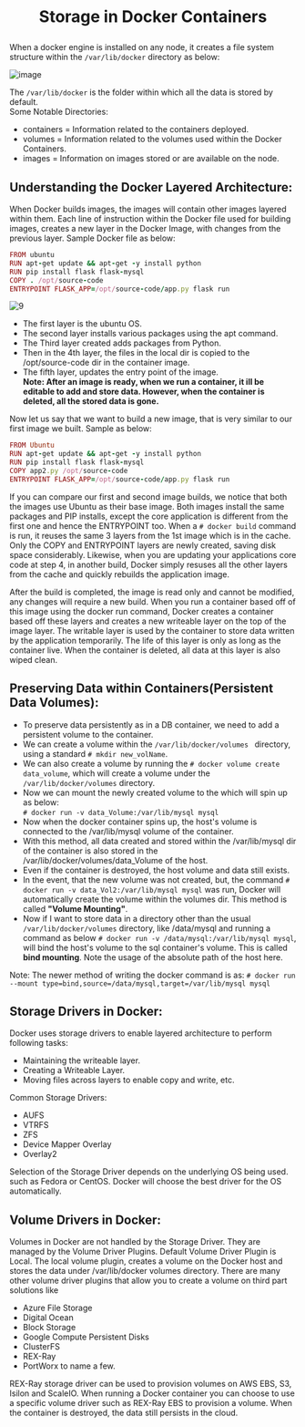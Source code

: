 # <p style="text-align: center;"> Storage in Docker Containers </p>

When a docker engine is installed on any node, it creates a file system structure within the `/var/lib/docker` directory as below:<br>

![image](https://github.com/pyvivid/K8S-References/assets/94853400/cd403969-add0-4767-89a9-b6f3ecd2fdb5)<br>

The `/var/lib/docker` is the folder within which all the data is stored by default.<br>
Some Notable Directories:<br>
+ containers = Information related to the containers deployed.
+ volumes = Information related to the volumes used within the Docker Containers.
+ images = Information on images stored or are available on the node.

## Understanding the Docker Layered Architecture:

When Docker builds images, the images will contain other images layered within them.
Each line of instruction within the Docker file used for building images, creates a new layer in the Docker Image, with changes from the previous layer.
Sample Docker file as below:
```ruby
FROM ubuntu
RUN apt-get update && apt-get -y install python
RUN pip install flask flask-mysql
COPY . /opt/source-code
ENTRYPOINT FLASK_APP=/opt/source-code/app.py flask run
```
![9](https://github.com/pyvivid/K8S-References/assets/94853400/48e7c2cc-2478-4304-b0f7-2cf5be0b40c3)

+ The first layer is the ubuntu OS. 
+ The second layer installs various packages using the apt command.
+ The Third layer created adds packages from Python.
+ Then in the 4th layer, the files in the local dir is copied to the /opt/source-code dir in the container image.
+ The fifth layer, updates the entry point of the image.<br>
**Note: After an image is ready, when we run a container, it ill be editable to add and store data. However, when the container is deleted, all the stored data is gone.**

Now let us say that we want to build a new image, that is very similar to our first image we built.
Sample as below:

```ruby
FROM Ubuntu
RUN apt-get update && apt-get -y install python
RUN pip install flask flask-mysql
COPY app2.py /opt/source-code
ENTRYPOINT FLASK_APP=/opt/source-code/app.py flask run
```
If you can compare our first and second image builds, we notice that both the images use Ubuntu as their base image.
Both images install the same packages and PIP installs, except the core application is different from the first one and hence the ENTRYPOINT too.
When a `# docker build` command is run, it reuses the same 3 layers from the 1st image which is in the cache. Only the COPY and ENTRYPOINT layers are newly created, saving disk space considerably.
Likewise, when you are updating your applications core code at step 4, in another build, Docker simply resuses all the other layers from the cache and quickly rebuilds the application image.

After the build is completed, the image is read only and cannot be modified, any changes will require a new build.
When you run a container based off of this image using the docker run command, Docker creates a container based off these layers and creates a new writeable layer on the top of the image layer.
The writable layer is used by the container to store data written by the application temporarily.
The life of this layer is only as long as the container live. When the container is deleted, all data at this layer is also wiped clean.

## Preserving Data within Containers(Persistent Data Volumes):

+ To preserve data persistently as in a DB container, we need to add a persistent volume to the container.<br>
+ We can create a volume within the `/var/lib/docker/volumes ` directory, using a standard `# mkdir new_volName`. <br>
+ We can also create a volume by running the `# docker volume create data_volume`, which will create a volume under the `/var/lib/docker/volumes` directory.
+ Now we can mount the newly created volume to the which will spin up as below:<br>
`# docker run -v data_Volume:/var/lib/mysql mysql`<br>
+ Now when the docker container spins up, the host's volume is connected to the /var/lib/mysql volume of the container.<br>
+ With this method, all data created and stored within the /var/lib/mysql dir of the container is also stored in the /var/lib/docker/volumes/data_Volume of the host.
+ Even if the container is destroyed, the host volume and data still exists.
+ In the event, that the new volume was not created, but, the command `# docker run -v data_Vol2:/var/lib/mysql mysql` was run, Docker will automatically create the volume within the volumes dir. This method is called **"Volume Mounting"**.
+ Now if I want to store data in a directory other than the usual `/var/lib/docker/volumes` directory, like /data/mysql and running a command as below
  `# docker run -v /data/mysql:/var/lib/mysql mysql`, will bind the host's volume to the sql container's volume. This is called **bind mounting**. Note the usage of the absolute path of the host here.

Note: The newer method of writing the docker command is as:
`# docker run --mount type=bind,source=/data/mysql,target=/var/lib/mysql mysql`

## Storage Drivers in Docker:

Docker uses storage drivers to enable layered architecture to perform following tasks:
+ Maintaining the writeable layer.
+ Creating a Writeable Layer.
+ Moving files across layers to enable copy and write, etc.

Common Storage Drivers:
+ AUFS
+ VTRFS
+ ZFS
+ Device Mapper Overlay
+ Overlay2

Selection of the Storage Driver depends on the underlying OS being used. such as Fedora or CentOS.
Docker will choose the best driver for the OS automatically.

## Volume Drivers in Docker:

Volumes in Docker are not handled by the Storage Driver. They are managed by the Volume Driver Plugins.
Default Volume Driver Plugin is Local.
The local volume plugin, creates a volume on the Docker host and stores the data under /var/lib/docker volumes directory.
There are many other volume driver plugins that allow you to create a volume on third part solutions like
+ Azure File Storage
+ Digital Ocean
+ Block Storage
+ Google Compute Persistent Disks
+ ClusterFS
+ REX-Ray
+ PortWorx
to name a few.

REX-Ray storage driver can be used to provision volumes on AWS EBS, S3, Isilon and ScaleIO.
When running a Docker container you can choose to use a specific volume driver such as REX-Ray EBS to provision a volume.
When the container is destroyed, the data still persists in the cloud.

